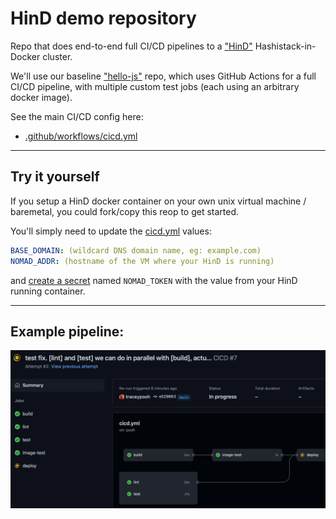 # HinD demo repository

Repo that does end-to-end full CI/CD pipelines to a
["HinD"](https://github.com/internetarchive/hind)
Hashistack-in-Docker cluster.

We'll use our baseline
["hello-js"](https://github.com/internetarchive/hello-js)
repo, which uses GitHub Actions for a full CI/CD pipeline, with multiple custom test jobs (each using an arbitrary docker image).

See the main CI/CD config here:
- [.github/workflows/cicd.yml](.github/workflows/cicd.yml)

---
## Try it yourself
If you setup a HinD docker container on your own unix virtual machine / baremetal, you could fork/copy this reop to get started.

You'll simply need to update the
[cicd.yml](.github/workflows/cicd.yml)
values:
```yaml
BASE_DOMAIN: (wildcard DNS domain name, eg: example.com)
NOMAD_ADDR: (hostname of the VM where your HinD is running)
```
and
[create a secret](https://docs.github.com/en/actions/security-guides/encrypted-secrets#creating-encrypted-secrets-for-a-repository)
named `NOMAD_TOKEN` with the value from your HinD running container.


---
## Example pipeline:

![Example pipeline](pipeline.jpg)
